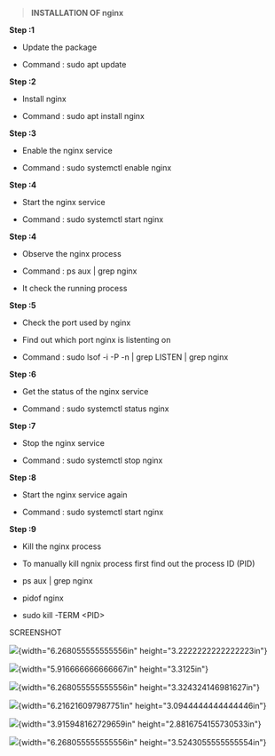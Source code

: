 > **INSTALLATION OF nginx**

**Step :1**

-   Update the package

-   Command : sudo apt update

**Step :2**

-   Install nginx

-   Command : sudo apt install nginx

**Step :3**

-   Enable the nginx service

-   Command : sudo systemctl enable nginx

**Step :4**

-   Start the nginx service

-   Command : sudo systemctl start nginx

**Step :4**

-   Observe the nginx process

-   Command : ps aux \| grep nginx

-   It check the running process

**Step :5**

-   Check the port used by nginx

-   Find out which port nginx is listenting on

-   Command : sudo lsof -i -P -n \| grep LISTEN \| grep nginx

**Step :6**

-   Get the status of the nginx service

-   Command : sudo systemctl status nginx

**Step :7**

-   Stop the nginx service

-   Command : sudo systemctl stop nginx

**Step :8**

-   Start the nginx service again

-   Command : sudo systemctl start nginx

**Step :9**

-   Kill the nginx process

-   To manually kill ngnix process first find out the process ID (PID)

-   ps aux \| grep nginx

-   pidof nginx

-   sudo kill -TERM \<PID\>

SCREENSHOT

![](vertopal_e9b40965ec2b49c8b9c4de8fd80099c6/media/image1.png){width="6.268055555555556in"
height="3.2222222222222223in"}

![](vertopal_e9b40965ec2b49c8b9c4de8fd80099c6/media/image2.png){width="5.916666666666667in"
height="3.3125in"}

![](vertopal_e9b40965ec2b49c8b9c4de8fd80099c6/media/image3.png){width="6.268055555555556in"
height="3.324324146981627in"}

![](vertopal_e9b40965ec2b49c8b9c4de8fd80099c6/media/image4.png){width="6.216216097987751in"
height="3.0944444444444446in"}

![](vertopal_e9b40965ec2b49c8b9c4de8fd80099c6/media/image5.png){width="3.915948162729659in"
height="2.8816754155730533in"}

![](vertopal_e9b40965ec2b49c8b9c4de8fd80099c6/media/image6.png){width="6.268055555555556in"
height="3.5243055555555554in"}
